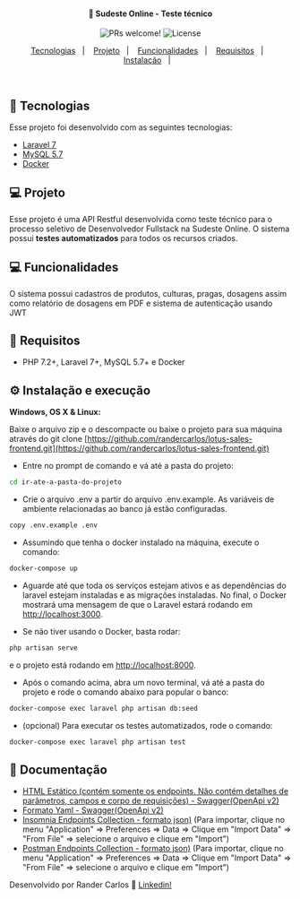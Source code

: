<h4 align="center">
  🚀 Sudeste Online - Teste técnico
</h4>

<p align="center">
 <img src="https://img.shields.io/static/v1?label=PRs&message=welcome&color=7159c1&labelColor=000000" alt="PRs welcome!" />

  <img alt="License" src="https://img.shields.io/static/v1?label=license&message=MIT&color=7159c1&labelColor=000000">
</p>

<p align="center">
  <a href="#rocket-tecnologias">Tecnologias</a>&nbsp;&nbsp;&nbsp;|&nbsp;&nbsp;&nbsp;
  <a href="#-projeto">Projeto</a>&nbsp;&nbsp;&nbsp;|&nbsp;&nbsp;&nbsp;
  <a href="#-funcionalidades">Funcionalidades</a>&nbsp;&nbsp;&nbsp;|&nbsp;&nbsp;&nbsp;
  <a href="#-requisitos">Requisitos</a>&nbsp;&nbsp;&nbsp;|&nbsp;&nbsp;&nbsp;
  <a href="#-instalação">Instalação</a>&nbsp;&nbsp;&nbsp;|&nbsp;&nbsp;&nbsp;
</p>

<br>

## :rocket: Tecnologias

Esse projeto foi desenvolvido com as seguintes tecnologias:

- [Laravel 7](https://laravel.com)
- [MySQL 5.7](https://mysql.com)
- [Docker](https://docker.com)


## 💻 Projeto

Esse projeto é uma API Restful desenvolvida como teste técnico para o processo seletivo de Desenvolvedor Fullstack na Sudeste Online.
O sistema possui **testes automatizados** para todos os recursos criados.


## 💻 Funcionalidades

O sistema possui cadastros de produtos, culturas, pragas, dosagens assim como relatório de dosagens em PDF e sistema de autenticação usando JWT

## 📄 Requisitos

* PHP 7.2+, Laravel 7+, MySQL 5.7+ e Docker


## ⚙️ Instalação e execução

**Windows, OS X & Linux:**

Baixe o arquivo zip e o descompacte ou baixe o projeto para sua máquina através do git clone [https://github.com/randercarlos/lotus-sales-frontend.git](https://github.com/randercarlos/lotus-sales-frontend.git)


- Entre no prompt de comando e vá até a pasta do projeto:

```sh
cd ir-ate-a-pasta-do-projeto
```

- Crie o arquivo .env a partir do arquivo .env.example. As variáveis de ambiente relacionadas ao banco já estão configuradas.

```sh
copy .env.example .env
```

- Assumindo que tenha o docker instalado na máquina, execute o comando:

```sh
docker-compose up
```

- Aguarde até que toda os serviços estejam ativos e as dependências do laravel estejam instaladas e as migrações instaladas. 
No final, o Docker mostrará uma mensagem de que o Laravel estará rodando em [http://localhost:3000](http://localhost:3000).

- Se não tiver usando o Docker, basta rodar: 
  
```sh
php artisan serve
```
e o projeto está rodando em [http://localhost:8000](http://localhost:8000). 

- Após o comando acima, abra um novo terminal, vá até a pasta do projeto e rode o comando abaixo para popular o banco:

```sh
docker-compose exec laravel php artisan db:seed
```

- (opcional) Para executar os testes automatizados, rode o comando:
```sh
docker-compose exec laravel php artisan test
```

## 📝 Documentação

- [HTML Estático (contém somente os endpoints. Não contém detalhes de parâmetros, campos e corpo de requisições) - Swagger(OpenApi v2)](sudeste-online.swagger.html)
- [Formato Yaml - Swagger(OpenApi v2)](sudeste-online.swagger.yml)
- [Insomnia Endpoints Collection - formato json)](sudeste-online.insomnia.json) (Para importar, clique no menu "Application" => Preferences => Data => Clique em "Import Data" => "From File" => selecione o arquivo e clique em "Import")
- [Postman Endpoints Collection - formato json)](sudeste-online.postman_collection.json) (Para importar, clique no menu "Application" => Preferences => Data => Clique em "Import Data" => "From File" => selecione o arquivo e clique em "Import")

Desenvolvido por Rander Carlos :wave: [Linkedin!](https://www.linkedin.com/in/rander-carlos-caetano-freitas-308a63a8/)
